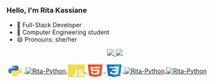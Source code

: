 ### Hello, I'm Rita Kassiane



- 🔭 Full-Stack Developer
- 🌱 Computer Engineering student
- 😄 Pronouns: she/her

<div align="center">
  <a href="https://github.com/ritakassiane">
  <img height="180em" src="https://github-readme-stats.vercel.app/api?username=ritakassiane&show_icons=true&theme=dracula&include_all_commits=true&count_private=true"/>
  <img height="180em" src="https://github-readme-stats.vercel.app/api/top-langs/?username=ritakassiane&layout=compact&langs_count=7&theme=dracula"/>
</div>
<div style="display: inline_block"><br>
  <img align="center" alt="Rita-Python" height="30" width="40" src="https://raw.githubusercontent.com/devicons/devicon/master/icons/python/python-original.svg">
  <img align="center" alt="Rita-Python" height="30" width="40" src="https://cdn.jsdelivr.net/gh/devicons/devicon/icons/nodejs/nodejs-original.svg" />
  <img align="center" alt="Rita-Js" height="30" width="40" src="https://raw.githubusercontent.com/devicons/devicon/master/icons/javascript/javascript-plain.svg">
  <img align="center" alt="Rita-HTML" height="30" width="40" src="https://raw.githubusercontent.com/devicons/devicon/master/icons/html5/html5-original.svg">
  <img align="center" alt="Rita-CSS" height="30" width="40" src="https://raw.githubusercontent.com/devicons/devicon/master/icons/css3/css3-original.svg">
  <img align="center" alt="Rita-Python" height="40" width="50" src="https://cdn.jsdelivr.net/gh/devicons/devicon/icons/flask/flask-original-wordmark.svg" />
  <img align="center" alt="Rita-Python" height="30" width="40" src="https://cdn.jsdelivr.net/gh/devicons/devicon/icons/vuejs/vuejs-original.svg" />
</div>
  
  ## 
  
  
